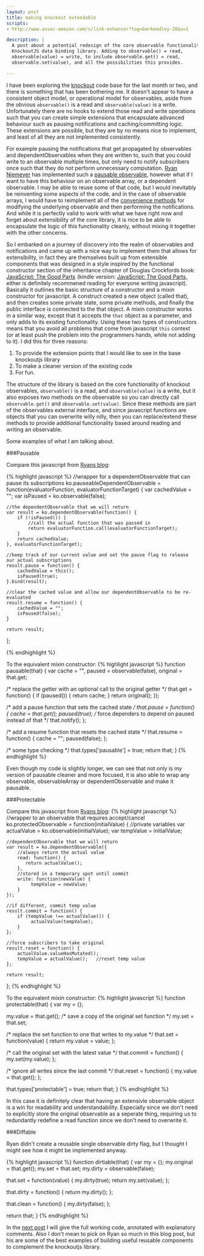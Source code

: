 ```yaml
---
layout: post
title: making knockout extendable
scripts:
- http://www.assoc-amazon.com/s/link-enhancer?tag=barkmadley-20&o=1

description: |
  A post about a potential redesign of the core observable functionality of the
  KnockoutJS data binding library. Adding to observable() = read,
  observable(value) = write, to include observable.get() = read,
  observable.set(value), and all the possibilities this provides.

---
```


I have been exploring the [knockout][] code base for the last month or two, and
there is something that has been bothering me. It doesn't appear to have a
consistent object model, or operational model for observables, aside from the
obvious `observable()` is a read and `observable(value)` is a write.
Unfortunately there are no hooks to extend those read and write operations such
that you can create simple extensions that encapsulate advanced behaviour such
as pausing notifications and caching/committing logic. These extensions are
possible, but they are by no means nice to implement, and least of all they are
not implemented consistently.

[knockout]: http://knockoutjs.com/

For example pausing the notifications that get propagated by observables and
dependentObservables when they are written to, such that you could write to an
observable multiple times, but only need to notify subscribers once such that
they do not perform unnecessary computation. [Ryan Niemeyer][] has implemented
such a [pausable observable][], however what if I want to have this behaviour on an
observable array, or a dependent observable. I may be able to reuse some of that
code, but I would inevitably be reinventing some aspects of the code, and in
the case of observable arrays, I would have to reimplement all of the
[convenience methods][] for modifying the underlying observable and then performing
the notifications. And while it is perfectly valid to work with what we have
right now and forget about extensibility of the core library, it is nice to be
able to encapsulate the logic of this functionality cleanly, without mixing it
together with the other concerns.

[Ryan Niemeyer]: http://knockmeout.net/
[pausable observable]: http://www.knockmeout.net/2011/04/pausing-notifications-in-knockoutjs.html
[convenience methods]: https://github.com/SteveSanderson/knockout/blob/master/src/subscribables/observableArray.js#L10

So I embarked on a journey of discovery into the realm of observables and
notifications and came up with a nice way to implement them that allows for
extensibility, in fact they are themselves built up from extensible components
that was designed in a style inspired by the functional constructor section of
the inheritance chapter of Douglas Crockfords book: <a href="http://www.amazon.com/gp/product/0596517742/ref=as_li_tf_tl?ie=UTF8&tag=barkmadley-20&linkCode=as2&camp=217145&creative=399381&creativeASIN=0596517742">JavaScript: The Good Parts</a><img src="http://www.assoc-amazon.com/e/ir?t=barkmadley-20&l=as2&o=1&a=0596517742&camp=217145&creative=399381" width="1" height="1" border="0" alt="" style="border:none !important; margin:0px !important;" />
(kindle version: <a href="http://www.amazon.com/gp/product/B0026OR2ZY/ref=as_li_tf_tl?ie=UTF8&tag=barkmadley-20&linkCode=as2&camp=217145&creative=399373&creativeASIN=B0026OR2ZY">JavaScript: The Good Parts</a><img src="http://www.assoc-amazon.com/e/ir?t=barkmadley-20&l=as2&o=1&a=B0026OR2ZY&camp=217145&creative=399373" width="1" height="1" border="0" alt="" style="border:none !important; margin:0px !important;" />,
either is definitely recommened reading for everyone writing javascript).
Basically it outlines the basic structure of a constructor and a mixin
constructor for javascript. A construct created a new object (called that), and
then creates some private state, some private methods, and finally the public
interface is connected to the that object. A mixin constructor works in a
similar way, except that it accepts the `that` object as a parameter, and only
adds to its existing functionality. Using these two types of constructors means
that you avoid all problems that come from javascript `this` context (or at least push
the problem into the programmers hands, while not adding to it).
I did this for three reasons:

1. To provide the extension points that I would like to see in the base
   knockoutjs library
2. To make a cleaner version of the existing code
3. For fun.

The structure of the library is based on the core functionality of knockout
observables, `observable()` is a read, and `observable(value)` is a write, but
it also exposes two methods on the observable so you can directly call
`observable.get()` and `observable.set(value)`. Since these methods are part of the
observables external interface, and since javascript functions are objects that
you can overwrite willy nilly, then you can replace/extend these methods to
provide additional functionality based around reading and writing an observable.

Some examples of what I am talking about.

###Pausable

Compare this javascript from <a href="http://www.knockmeout.net/2011/04/pausing-notifications-in-knockoutjs.html">Ryans
blog</a>:

{% highlight javascript %}
//wrapper for a dependentObservable that can pause its subscriptions 
ko.pauseableDependentObservable = function(evaluatorFunction, evaluatorFunctionTarget) {
    var cachedValue = "";
    var isPaused = ko.observable(false);

    //the dependentObservable that we will return
    var result = ko.dependentObservable(function() {
        if (!isPaused()) {
            //call the actual function that was passed in
            return evaluatorFunction.call(evaluatorFunctionTarget);
        }
        return cachedValue;
    }, evaluatorFunctionTarget);

    //keep track of our current value and set the pause flag to release our actual subscriptions
    result.pause = function() {
        cachedValue = this();
        isPaused(true);
    }.bind(result);

    //clear the cached value and allow our dependentObservable to be re-evaluated
    result.resume = function() {
        cachedValue = "";
        isPaused(false);
    }

    return result;
};

{% endhighlight %}

To the equivalent mixin constructor:
{% highlight javascript %}
function pausable(that) {
  var cache = "",
      paused = observable(false),
      original = that.get;

  /* replace the getter with an optional call to the original getter */
  that.get = function() {
    if (paused()) {
      return cache;
    }
    return original();
  });

  /* add a pause function that sets the cached state */
  that.pause = function() {
    cache = that.get();
    paused(true);
    /* force dependers to depend on paused instead of that */
    that.notify();
  };

  /* add a resume function that resets the cached state */
  that.resume = function() {
    cache = "";
    paused(false);
  };

  /* some type checking */
  that.types['pausable'] = true;
  return that;
}
{% endhighlight %}

Even though my code is slightly longer, we can see that not only is my version of pausable cleaner and more focused, it
is also able to wrap any observable, observableArray or dependentObservable and
make it pausable.

###Protectable

Compare this javascript from <a href="http://www.knockmeout.net/2011/03/guard-your-model-accept-or-cancel-edits.html">Ryans
blog</a>:
{% highlight javascript %}
//wrapper to an observable that requires accept/cancel
ko.protectedObservable = function(initialValue) {
    //private variables
    var actualValue = ko.observable(initialValue);
    var tempValue = initialValue;

    //dependentObservable that we will return
    var result = ko.dependentObservable({
        //always return the actual value
        read: function() {
           return actualValue();
        },
        //stored in a temporary spot until commit
        write: function(newValue) {
             tempValue = newValue;
        }
    });

    //if different, commit temp value
    result.commit = function() {
        if (tempValue !== actualValue()) {
             actualValue(tempValue);
        }
    };

    //force subscribers to take original
    result.reset = function() {
        actualValue.valueHasMutated();
        tempValue = actualValue();   //reset temp value
    };

    return result;
};
{% endhighlight %}

To the equivalent mixin constructor:
{% highlight javascript %}
function protectable(that) {
  var my = {};

  my.value = that.get();
  /* save a copy of the original set function */
  my.set   = that.set;

  /* replace the set function to one that writes to my.value */
  that.set = function(value) {
    return my.value = value;
  };

  /* call the original set with the latest value */
  that.commit = function() {
    my.set(my.value);
  };

  /* ignore all writes since the last commit */
  that.reset  = function() {
    my.value = that.get();
  };

  that.types['protectable'] = true;
  return that;
}
{% endhighlight %}

In this case it is definitely clear that having an extensivle observable object
is a win for readability and understandability. Especially since we don't need
to explicitly store the original observable as a seperate thing, requiring us to
redundantly redefine a read function since we don't need to overwrite it.

###Diffable

Ryan didn't create a reusable single observable dirty flag, but I thought I
might see how it might be implemented anyway.

{% highlight javascript %}
function dirtiable(that) {
  var my = {};
  my.original = that.get();
  my.set = that.set;
  my.dirty = observable(false);

  that.set = function(value) {
    my.dirty(true);
    return my.set(value);
  };

  that.dirty = function() {
    return my.dirty();
  };

  that.clean = function() {
    my.dirty(false);
  };

  return that;
}
{% endhighlight %}


In the [next post][] I will give the full working code, annotated with
explanatory comments. Also I don't mean to pick on Ryan so much in this blog
post, but his are some of the best examples of building useful reusable
components to complement the knockoutjs library.

[next post]: /2011/07/13/annotated-extensible-observables/

